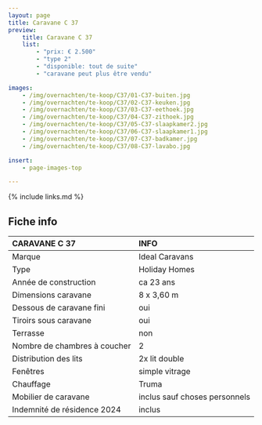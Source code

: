 ```yaml
---
layout: page
title: Caravane C 37
preview:
    title: Caravane C 37
    list:
        - "prix: € 2.500"
        - "type 2"
        - "disponible: tout de suite"
        - "caravane peut plus être vendu"

images:
    - /img/overnachten/te-koop/C37/01-C37-buiten.jpg
    - /img/overnachten/te-koop/C37/02-C37-keuken.jpg
    - /img/overnachten/te-koop/C37/03-C37-eethoek.jpg
    - /img/overnachten/te-koop/C37/04-C37-zithoek.jpg
    - /img/overnachten/te-koop/C37/05-C37-slaapkamer2.jpg
    - /img/overnachten/te-koop/C37/06-C37-slaapkamer1.jpg
    - /img/overnachten/te-koop/C37/07-C37-badkamer.jpg
    - /img/overnachten/te-koop/C37/08-C37-lavabo.jpg

insert:
    - page-images-top

---
```


{% include links.md %}


## Fiche info

CARAVANE C 37               | INFO        |
:---------------------------|:------------|
Marque                      |Ideal Caravans
Type                        |Holiday Homes
Année de construction       |ca 23 ans
Dimensions caravane         |8 x 3,60 m
Dessous de caravane fini    |oui
Tiroirs sous caravane       |oui
Terrasse                    |non
Nombre de chambres à coucher|2
Distribution des lits       |2x lit double
Fenêtres                    |simple vitrage
Chauffage                   |Truma
Mobilier de caravane        |inclus sauf choses personnels
Indemnité de résidence 2024 |inclus
